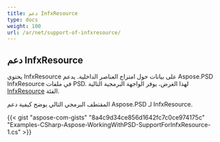 ```yaml
---
title: دعم InfxResource
type: docs
weight: 100
url: /ar/net/support-of-infxresource/
---
```


## **دعم InfxResource**
يحتوي InfxResource على بيانات حول امتزاج العناصر الداخلية. يدعم Aspose.PSD InfxResource في ملفات PSD. لهذا الغرض، يوفر الواجهة البرمجية التالية [InfxResource](https://reference.aspose.com/net/psd/aspose.psd.fileformats.psd.layers.layerresources/infxresource) الفئة.

المقتطف البرمجي التالي يوضح كيفية دعم Aspose.PSD لـ InfxResource.

{{< gist "aspose-com-gists" "8a4c9d34ce856d1642fc7c0ce974175c" "Examples-CSharp-Aspose-WorkingWithPSD-SupportForInfxResource-1.cs" >}}